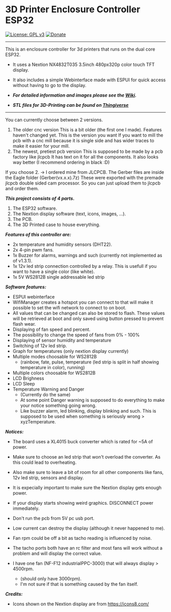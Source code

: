 # 3D Printer Enclosure Controller ESP32
[![License: GPL v3](https://img.shields.io/badge/License-GPLv3-blue.svg)](https://www.gnu.org/licenses/gpl-3.0)
[![Donate](https://img.shields.io/badge/Donate-PayPal-green.svg)](https://www.paypal.com/cgi-bin/webscr?cmd=_s-xclick&hosted_button_id=AQQD77B7G4TQ4&source=url)
***
This is an enclosure controller for 3d printers that runs on the dual core ESP32.

- It uses a Nextion NX4832T035 3.5inch 480px320p color touch TFT display.
- It also includes a simple Webinterface made with ESPUI for quick access without having to go to the display.

- ***For detailed information and images please see the [Wiki](https://github.com/MarvinBeym/3D-Printer_Enclosure-Controller_ESP32/wiki "Wiki").***
- ***STL files for 3D-Printing can be found on [Thingiverse](https://www.thingiverse.com/thing:4582196 "Thingiverse")***
***
You can currently choose between 2 versions.
1. The older cnc version
This is a bit older (the first one I made). Features haven't changed yet.
This is the version you want If you want to mill the pcb with a cnc mill because it is single side and has wider traces to make it easier for your mill.
2. The newest, pretiest pcb version
This is supposed to be made by a pcb factory like jlcpcb
It has text on it for all the components.
It also looks way better (I recommend ordering in black :D)

If you choose 2. -> I ordered mine from JLCPCB. The Gerber files are inside the Eagle folder (Gerber(vx.x.x).7z)
These were exported with the premade jlcpcb double sided cam processor. So you can just upload them to jlcpcb and order them.


***This project consists of 4 parts.***
1. The ESP32 software.
2. The Nextion display software (text, icons, images, ...).
3. The PCB.
4. The 3D Printed case to house everything.

***Features of this controller are:***
- 2x temperature and humidity sensors (DHT22).
- 2x 4-pin pwm fans.
- 1x Buzzer for alarms, warnings and such (currently not implemented as of v1.3.1).
- 1x 12v led strip connection controlled by a relay. This is usefull if you want to have a single color (like white).
- 1x 5V WS2812B single addressable led strip

***Software features:***
- ESPUI webinterface
- WifiManager creates a hotspot you can connect to that will make it possible to set the wifi network to connect to on boot.
- All values that can be changed can also be stored to flash. These values will be retrieved at boot and only saved using button pressed to prevent flash wear.
- Displaying of fan speed and percent.
- The possibility to change the speed of fans from 0% - 100%
- Displaying of sensor humidity and temperature
- Switching of 12v led strip.
- Graph for temperatures (only nextion display currently)
- Multiple modes choosable for WS2812B
  - (rainbow, fate, pulse, temperature (led strip is split in half showing temperature in color), running)
- Multiple colors choosable for WS2812B
- LCD Brighness
- LCD Sleep
- Temperature Warning and Danger 
  - (Currently do the same)
  - At some point Danger warning is supposed to do everything to make your notice something going wrong.
  - Like buzzer alarm, led blinking, display blinking and such. This is supposed to be used when something is seriously wrong > xyzTemperature.

***Notices:***
- The board uses a XL4015 buck converter which is rated for ~5A of power. 
- Make sure to choose an led strip that won't overload the converter. As this could lead to overheating.
- Also make sure to leave a bit of room for all other components like fans, 12v led strip, sensors and display.

- It is expecially important to make sure the Nextion display gets enough power.
- If your display starts showing weird graphics. DISCONNECT power immediately.
- Don't run the pcb from 5V pc usb port.
- Low current can destroy the display (although it never happened to me).

- Fan rpm could be off a bit as tacho reading is influenced by noise.
- The tacho ports both have an rc filter and most fans will work without a problem and will display the correct value.
- I have one fan (NF-F12 industrialPPC-3000) that will always display > 4500rpm. 
  - (should only have 3000rpm). 
  - I'm not sure if that is something caused by the fan itself.

***Credits:***
- Icons shown on the Nextion display are from https://icons8.com/
